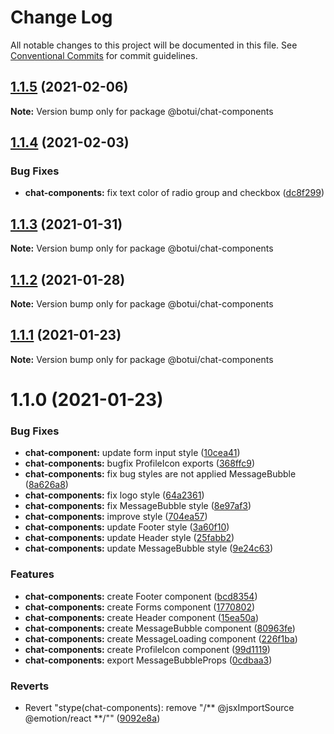 # Change Log

All notable changes to this project will be documented in this file.
See [Conventional Commits](https://conventionalcommits.org) for commit guidelines.

## [1.1.5](https://github.com/aiji42/botui-child-next/compare/@botui/chat-components@1.1.4...@botui/chat-components@1.1.5) (2021-02-06)

**Note:** Version bump only for package @botui/chat-components





## [1.1.4](https://github.com/aiji42/botui-child-next/compare/@botui/chat-components@1.1.3...@botui/chat-components@1.1.4) (2021-02-03)


### Bug Fixes

* **chat-components:** fix text color of radio group and checkbox ([dc8f299](https://github.com/aiji42/botui-child-next/commit/dc8f299df94a2de593e15f05ae0fb69aa623cd8e))





## [1.1.3](https://github.com/aiji42/botui-child-next/compare/@botui/chat-components@1.1.2...@botui/chat-components@1.1.3) (2021-01-31)

**Note:** Version bump only for package @botui/chat-components





## [1.1.2](https://github.com/aiji42/botui-child-next/compare/@botui/chat-components@1.1.1...@botui/chat-components@1.1.2) (2021-01-28)

**Note:** Version bump only for package @botui/chat-components





## [1.1.1](https://github.com/aiji42/botui-child-next/compare/@botui/chat-components@1.1.0...@botui/chat-components@1.1.1) (2021-01-23)

**Note:** Version bump only for package @botui/chat-components





# 1.1.0 (2021-01-23)


### Bug Fixes

* **chat-component:** update form input style ([10cea41](https://github.com/aiji42/botui-child-next/commit/10cea4193af18f88e0606b3709d9df70e1210a40))
* **chat-components:** bugfix ProfileIcon exports ([368ffc9](https://github.com/aiji42/botui-child-next/commit/368ffc90a4964894c674646d4b929cedab3da5d2))
* **chat-components:** fix bug styles are not applied MessageBubble ([8a626a8](https://github.com/aiji42/botui-child-next/commit/8a626a883f03a163759e7df0b2b0c43815ea9994))
* **chat-components:** fix logo style ([64a2361](https://github.com/aiji42/botui-child-next/commit/64a2361592f71d61486744f8f76fbb9304448dcc))
* **chat-components:** fix MessageBubble style ([8e97af3](https://github.com/aiji42/botui-child-next/commit/8e97af3ec2c5382b58a9cfd751bb5a1ef3466239))
* **chat-components:** improve style ([704ea57](https://github.com/aiji42/botui-child-next/commit/704ea572fd50a335446d236fb6c21c7d7ac580ae))
* **chat-components:** update Footer style ([3a60f10](https://github.com/aiji42/botui-child-next/commit/3a60f10e5b67b24118f9e3f859b33ff0047ad169))
* **chat-components:** update Header style ([25fabb2](https://github.com/aiji42/botui-child-next/commit/25fabb29feedd2e3956c0bf264f8e4af3cfae58c))
* **chat-components:** update MessageBubble style ([9e24c63](https://github.com/aiji42/botui-child-next/commit/9e24c637355c63a2923d3b77580998f8c0a56755))


### Features

* **chat-components:** create Footer component ([bcd8354](https://github.com/aiji42/botui-child-next/commit/bcd8354d4fa403277b3ecc815d285de65ca5c3cd))
* **chat-components:** create Forms component ([1770802](https://github.com/aiji42/botui-child-next/commit/17708027433b18d6f70ab815887ebe30ab0eaf04))
* **chat-components:** create Header component ([15ea50a](https://github.com/aiji42/botui-child-next/commit/15ea50af2c94d96b106e52cf436105540f43d4b6))
* **chat-components:** create MessageBubble component ([80963fe](https://github.com/aiji42/botui-child-next/commit/80963fe0ee9fe75640c46d3d11f3de7cae6f6970))
* **chat-components:** create MessageLoading component ([226f1ba](https://github.com/aiji42/botui-child-next/commit/226f1ba3cebb7d9762402e5bc9efda15d93630b5))
* **chat-components:** create ProfileIcon component ([99d1119](https://github.com/aiji42/botui-child-next/commit/99d111971873af016baa7bb77b944b4d66ab15ee))
* **chat-components:** export MessageBubbleProps ([0cdbaa3](https://github.com/aiji42/botui-child-next/commit/0cdbaa316744726d0338af9e92cee714d9a8f0dc))


### Reverts

* Revert "stype(chat-components): remove "/** @jsxImportSource @emotion/react **/"" ([9092e8a](https://github.com/aiji42/botui-child-next/commit/9092e8a247f443122d245c604241c35cebf120c5))
